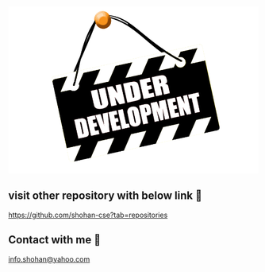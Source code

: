 ![Under Development](https://github.com/shohan-cse/Stormy-Travel/blob/main/Under%20Development/underdevelpoments.png)

## visit other repository with below link 🎉
https://github.com/shohan-cse?tab=repositories


## Contact with me 🎊
info.shohan@yahoo.com
